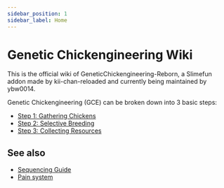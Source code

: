 ```yaml
---
sidebar_position: 1
sidebar_label: Home
---
```


# Genetic Chickengineering Wiki

This is the official wiki of GeneticChickengineering-Reborn, a Slimefun addon made by kii-chan-reloaded and currently being maintained by ybw0014.

Genetic Chickengineering (GCE) can be broken down into 3 basic steps:

* [Step 1: Gathering Chickens](/genetic-chickengineering/steps/gathering-chickens)
* [Step 2: Selective Breeding](/genetic-chickengineering/steps/selective-breeding)
* [Step 3: Collecting Resources](/genetic-chickengineering/steps/collecting-resources)

## See also

* [Sequencing Guide](/genetic-chickengineering/misc/sequencing-guide)
* [Pain system](/genetic-chickengineering/misc/pain)
